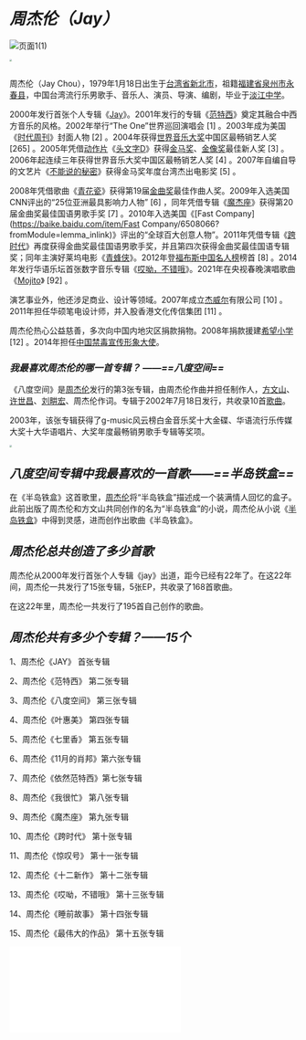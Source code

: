 
# *周杰伦（Jay）*
![页面1(1)](https://user-images.githubusercontent.com/119741470/205497783-a3513719-43e6-49b2-8b7e-6baef5edf8c5.png)

<img src="E:\桌面2.0\src=http___inews.gtimg.com_newsapp_bt_0_12333878881_1000.jpg&refer=http___inews.gtimg.webp" style="zoom:25%;" />

![]()

周杰伦（Jay Chou），1979年1月18日出生于[台湾省](https://baike.baidu.com/item/台湾省/761219?fromModule=lemma_inlink)[新北市](https://baike.baidu.com/item/新北市/4737169?fromModule=lemma_inlink)，祖籍[福建省](https://baike.baidu.com/item/福建省/122534?fromModule=lemma_inlink)[泉州市](https://baike.baidu.com/item/泉州市/607673?fromModule=lemma_inlink)[永春县](https://baike.baidu.com/item/永春县/5114685?fromModule=lemma_inlink)，中国台湾流行乐男歌手、音乐人、演员、导演、编剧，毕业于[淡江中学](https://baike.baidu.com/item/淡江中学/5340877?fromModule=lemma_inlink)。

2000年发行首张个人专辑《[Jay](https://baike.baidu.com/item/Jay/5291?fromModule=lemma_inlink)》。2001年发行的专辑《[范特西](https://baike.baidu.com/item/范特西/22666?fromModule=lemma_inlink)》奠定其融合中西方音乐的风格。2002年举行“The One”世界巡回演唱会 [1] 。2003年成为美国《[时代周刊](https://baike.baidu.com/item/时代周刊/6643818?fromModule=lemma_inlink)》封面人物 [2] 。2004年获得[世界音乐大奖](https://baike.baidu.com/item/世界音乐大奖/6690633?fromModule=lemma_inlink)中国区最畅销艺人奖 [265] 。2005年凭借[动作片](https://baike.baidu.com/item/动作片/739153?fromModule=lemma_inlink)《[头文字D](https://baike.baidu.com/item/头文字D/2711022?fromModule=lemma_inlink)》获得[金马奖](https://baike.baidu.com/item/金马奖/246320?fromModule=lemma_inlink)、[金像奖](https://baike.baidu.com/item/金像奖/481551?fromModule=lemma_inlink)最佳新人奖 [3] 。2006年起连续三年获得世界音乐大奖中国区最畅销艺人奖 [4] 。2007年自编自导的文艺片《[不能说的秘密](https://baike.baidu.com/item/不能说的秘密/39267?fromModule=lemma_inlink)》获得金马奖年度台湾杰出电影奖 [5] 。

2008年凭借歌曲《[青花瓷](https://baike.baidu.com/item/青花瓷/9864403?fromModule=lemma_inlink)》获得第19届[金曲奖](https://baike.baidu.com/item/金曲奖/5178174?fromModule=lemma_inlink)最佳作曲人奖。2009年入选美国CNN评出的“25位亚洲最具影响力人物” [6] ，同年凭借专辑《[魔杰座](https://baike.baidu.com/item/魔杰座/49875?fromModule=lemma_inlink)》获得第20届金曲奖最佳国语男歌手奖 [7] 。2010年入选美国《[Fast Company](https://baike.baidu.com/item/Fast Company/6508066?fromModule=lemma_inlink)》评出的“全球百大创意人物”。2011年凭借专辑《[跨时代](https://baike.baidu.com/item/跨时代/516122?fromModule=lemma_inlink)》再度获得金曲奖最佳国语男歌手奖，并且第四次获得金曲奖最佳国语专辑奖；同年主演好莱坞电影《[青蜂侠](https://baike.baidu.com/item/青蜂侠/7618833?fromModule=lemma_inlink)》。2012年登[福布斯中国名人榜](https://baike.baidu.com/item/福布斯中国名人榜/2125?fromModule=lemma_inlink)榜首 [8] 。2014年发行华语乐坛首张数字音乐专辑《[哎呦，不错哦](https://baike.baidu.com/item/哎呦，不错哦/9851748?fromModule=lemma_inlink)》。2021年在央视春晚演唱歌曲《[Mojito](https://baike.baidu.com/item/Mojito/50474451?fromModule=lemma_inlink)》 [92] 。

演艺事业外，他还涉足商业、设计等领域。2007年成立[杰威尔](https://baike.baidu.com/item/杰威尔/4388361?fromModule=lemma_inlink)有限公司 [10] 。2011年担任华硕笔电设计师，并入股香港文化传信集团 [11] 。

周杰伦热心公益慈善，多次向中国内地灾区捐款捐物。2008年捐款援建[希望小学](https://baike.baidu.com/item/希望小学/8566605?fromModule=lemma_inlink) [12] 。2014年担任[中国禁毒宣传形象大使](https://baike.baidu.com/item/中国禁毒宣传形象大使/14580340?fromModule=lemma_inlink)。

### *我最喜欢周杰伦的哪一首专辑？  ——==八度空间==*

《八度空间》是[周杰伦](https://baike.baidu.com/item/周杰伦/129156?fromModule=lemma_inlink)发行的第3张专辑，由周杰伦作曲并担任制作人，[方文山](https://baike.baidu.com/item/方文山/135622?fromModule=lemma_inlink)、[许世昌](https://baike.baidu.com/item/许世昌/6760769?fromModule=lemma_inlink)、[刘畊宏](https://baike.baidu.com/item/刘畊宏/468337?fromModule=lemma_inlink)、周杰伦作词。专辑于2002年7月18日发行，共收录10首[歌曲](https://baike.baidu.com/item/歌曲/209162?fromModule=lemma_inlink)。

2003年，该张专辑获得了g-music风云榜白金音乐奖十大金碟、华语流行乐传媒大奖十大华语唱片、大奖年度最畅销男歌手专辑等奖项。

<img src="E:\桌面2.0\d6ca7bcb0a46f21f7ecd1e5ff9246b600d33aec5.jpg" style="zoom: 25%;" />

## *八度空间专辑中我最喜欢的一首歌——==半岛铁盒==*

[](https://www.bilibili.com/video/BV1FZ4y1C7r8?t=2.5)

在《半岛铁盒》这首歌里，[周杰伦](https://baike.baidu.com/item/周杰伦/129156?fromModule=lemma_inlink)将“半岛铁盒”描述成一个装满情人回忆的盒子。此前出版了周杰伦和方文山共同创作的名为“半岛铁盒”的小说，周杰伦从小说《[半岛铁盒](https://baike.baidu.com/item/半岛铁盒/17699254?fromModule=lemma_inlink)》中得到灵感，进而创作出歌曲《半岛铁盒》。

## *周杰伦总共创造了多少首歌*

周杰伦从2000年发行首张个人专辑《jay》出道，距今已经有22年了。在这22年间，周杰伦一共发行了15张专辑，5张EP，共收录了168首歌曲。

在这22年里，周杰伦一共发行了195首自己创作的歌曲。

## *周杰伦共有多少个专辑？——15个*

1、周杰伦《JAY》 首张专辑

2、周杰伦《范特西》 第二张专辑

3、周杰伦《八度空间》 第三张专辑

4、周杰伦《叶惠美》 第四张专辑

5、周杰伦《七里香》 第五张专辑

6、周杰伦《11月的肖邦》第六张专辑

7、周杰伦《依然范特西》第七张专辑

8、周杰伦《我很忙》 第八张专辑

9、周杰伦《魔杰座》 第九张专辑

10、周杰伦《跨时代》 第十张专辑

11、周杰伦《惊叹号》 第十一张专辑

12、周杰伦《十二新作》 第十二张专辑

13、周杰伦《哎呦，不错哦》 第十三张专辑  

14、周杰伦《睡前故事》 第十四张专辑

15、周杰伦《最伟大的作品》 第十五张专辑

<iframe src="//player.bilibili.com/player.html?aid=15104795&bvid=BV1bx41137Bz&cid=24594370&page=1" scrolling="no" border="0" frameborder="no" framespacing="0" allowfullscreen="true"> </iframe>
